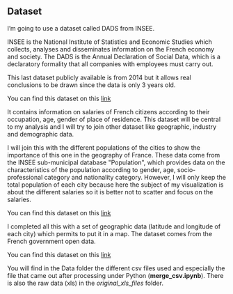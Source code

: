 ## Dataset
I’m going to use a dataset called DADS from INSEE.


INSEE is the National Institute of Statistics and Economic Studies which collects, analyses and disseminates information on the French economy and society. The DADS is the Annual Declaration of Social Data, which is a declaratory formality that all companies with employees must carry out.


This last dataset publicly available is from 2014 but it allows real conclusions to be drawn since the data is only 3 years old.


You can find this dataset on this [link](https://www.insee.fr/fr/statistiques/2021266)


It contains information on salaries of French citizens according to their occupation, age, gender of place of residence. This dataset will be central to my analysis and I will try to join other dataset like geographic, industry and demographic data.


I will join this with the different populations of the cities to show the importance of this one in the geography of France. These data come from the INSEE sub-municipal database "Population", which provides data on the characteristics of the population according to gender, age, socio- professional category and nationality category. However, I will only keep the total population of each city because here the subject of my visualization is about the different salaries so it is better not to scatter and focus on the salaries.


You can find this dataset on this [link](https://www.insee.fr/fr/statistiques/3137409)


I completed all this with a set of geographic data (latitude and longitude of each city) which permits to put it in a map. The dataset comes from the French government open data.


You can find this dataset on this [link](https://www.data.gouv.fr/fr/datasets/listes-des-communes-geolocalisees-par-regions-departements-circonscriptions-nd/)


You will find in the Data folder the different csv files used and especially the file that came out after processing under Python (**merge_csv.ipynb**). There is also the raw data (xls) in the _original_xls_files_ folder.

